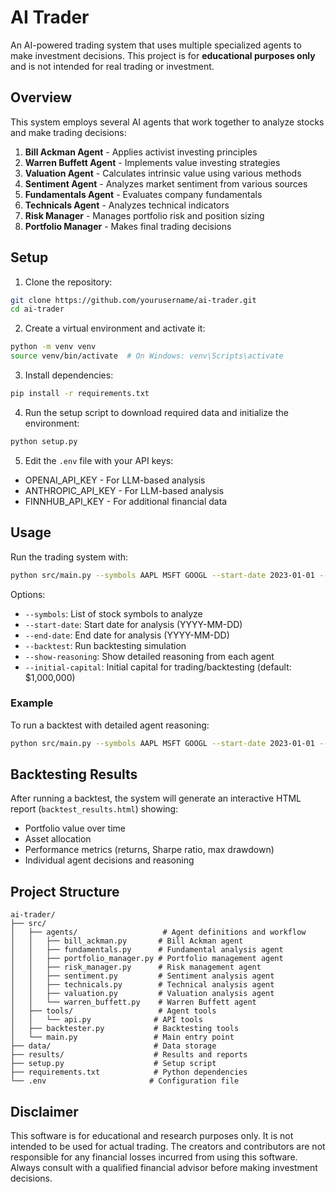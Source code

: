# AI Trader

An AI-powered trading system that uses multiple specialized agents to make investment decisions. This project is for **educational purposes only** and is not intended for real trading or investment.

## Overview

This system employs several AI agents that work together to analyze stocks and make trading decisions:

1. **Bill Ackman Agent** - Applies activist investing principles
2. **Warren Buffett Agent** - Implements value investing strategies
3. **Valuation Agent** - Calculates intrinsic value using various methods
4. **Sentiment Agent** - Analyzes market sentiment from various sources
5. **Fundamentals Agent** - Evaluates company fundamentals
6. **Technicals Agent** - Analyzes technical indicators
7. **Risk Manager** - Manages portfolio risk and position sizing
8. **Portfolio Manager** - Makes final trading decisions

## Setup

1. Clone the repository:
```bash
git clone https://github.com/yourusername/ai-trader.git
cd ai-trader
```

2. Create a virtual environment and activate it:
```bash
python -m venv venv
source venv/bin/activate  # On Windows: venv\Scripts\activate
```

3. Install dependencies:
```bash
pip install -r requirements.txt
```

4. Run the setup script to download required data and initialize the environment:
```bash
python setup.py
```

5. Edit the `.env` file with your API keys:
- OPENAI_API_KEY - For LLM-based analysis
- ANTHROPIC_API_KEY - For LLM-based analysis
- FINNHUB_API_KEY - For additional financial data

## Usage

Run the trading system with:

```bash
python src/main.py --symbols AAPL MSFT GOOGL --start-date 2023-01-01 --end-date 2024-02-08
```

Options:
- `--symbols`: List of stock symbols to analyze
- `--start-date`: Start date for analysis (YYYY-MM-DD)
- `--end-date`: End date for analysis (YYYY-MM-DD)
- `--backtest`: Run backtesting simulation
- `--show-reasoning`: Show detailed reasoning from each agent
- `--initial-capital`: Initial capital for trading/backtesting (default: $1,000,000)

### Example

To run a backtest with detailed agent reasoning:

```bash
python src/main.py --symbols AAPL MSFT GOOGL --start-date 2023-01-01 --end-date 2024-02-08 --backtest --show-reasoning
```

## Backtesting Results

After running a backtest, the system will generate an interactive HTML report (`backtest_results.html`) showing:
- Portfolio value over time
- Asset allocation
- Performance metrics (returns, Sharpe ratio, max drawdown)
- Individual agent decisions and reasoning

## Project Structure

```
ai-trader/
├── src/
│   ├── agents/                   # Agent definitions and workflow
│   │   ├── bill_ackman.py       # Bill Ackman agent
│   │   ├── fundamentals.py      # Fundamental analysis agent
│   │   ├── portfolio_manager.py # Portfolio management agent
│   │   ├── risk_manager.py      # Risk management agent
│   │   ├── sentiment.py         # Sentiment analysis agent
│   │   ├── technicals.py        # Technical analysis agent
│   │   ├── valuation.py         # Valuation analysis agent
│   │   └── warren_buffett.py    # Warren Buffett agent
│   ├── tools/                   # Agent tools
│   │   └── api.py              # API tools
│   ├── backtester.py           # Backtesting tools
│   └── main.py                 # Main entry point
├── data/                       # Data storage
├── results/                    # Results and reports
├── setup.py                    # Setup script
├── requirements.txt            # Python dependencies
└── .env                       # Configuration file
```

## Disclaimer

This software is for educational and research purposes only. It is not intended to be used for actual trading. The creators and contributors are not responsible for any financial losses incurred from using this software. Always consult with a qualified financial advisor before making investment decisions.